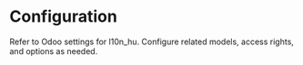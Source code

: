 # Configuration

Refer to Odoo settings for l10n_hu. Configure related models, access rights, and options as needed.
